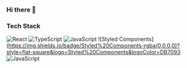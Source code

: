 ### Hi there 👋

  <div align=left>
	<h3>Tech Stack</h3>
	
  ![React](https://img.shields.io/badge/React-rgba(0,0,0,0)?style=flat-square&logo=React&logoColor=61DAFB)
  ![TypeScript](https://img.shields.io/badge/TypeScript-rgba(0,0,0,0)?style=flat-square&logo=TypeScript&logoColor=3178C6)
  ![JavaScript](https://img.shields.io/badge/JavaScript-rgba(0,0,0,0)?style=flat-square&logo=JavaScript&logoColor=F7DF1E)
  ![Styled Components](https://img.shields.io/badge/Styled%20Components-rgba(0,0,0,0)?style=flat-square&logo=Styled%20Components&logoColor=DB7093
  ![JavaScript](https://img.shields.io/badge/HTML5-rgba(0,0,0,0)?style=flat-square&logo=HTML5&logoColor=E34F26)
	
  </div>
